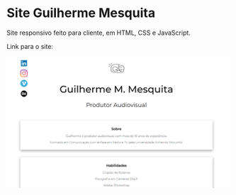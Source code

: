 # Site Guilherme Mesquita
 

<p>Site responsivo feito para cliente, em HTML, CSS e JavaScript.</p>


<p>Link para o site: </p>


<img src="sitegui.png">
